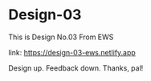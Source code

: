 # Design-03
This is Design No.03 From EWS

link: https://design-03-ews.netlify.app

Design up. Feedback down. Thanks, pal!
